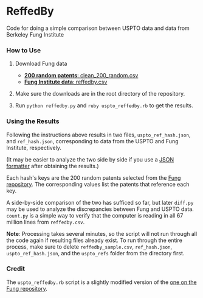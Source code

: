 # ReffedBy
Code for doing a simple comparison between USPTO data and data from Berkeley Fung Institute

### How to Use

1. Download Fung data
    - [__200 random patents__: clean_200_random.csv](https://github.com/funginstitute/referencedby/blob/master/data/counts/clean_200_random.csv)
    - [__Fung Institute data__: reffedby.csv](https://s3-us-west-1.amazonaws.com/fidownloads/reffedby.csv.zip)

2. Make sure the downloads are in the root directory of the repository.

3. Run `python reffedby.py` and `ruby uspto_reffedby.rb` to get the results.

### Using the Results

Following the instructions above results in two files, `uspto_ref_hash.json`, and `ref_hash.json`, corresponding to data from the USPTO and Fung Institute, respectively.

(It may be easier to analyze the two side by side if you use a [JSON formatter](http://jsonformat.com/) after obtaining the results.)

Each hash's keys are the 200 random patents selected from the [Fung repository](https://github.com/funginstitute/referencedby). The corresponding values list the patents that reference each key.

A side-by-side comparison of the two has sufficed so far, but later `diff.py` may be used to analyze the discrepancies between Fung and USPTO data. `count.py` is a simple way to verify that the computer is reading in all 67 million lines from `reffedby.csv`.

__Note__: Processing takes several minutes, so the script will not run through all the code again if resulting files already exist. To run through the entire process, make sure to delete `reffedby_sample.csv`, `ref_hash.json`, `uspto_ref_hash.json`, and the `uspto_refs` folder from the directory first.

### Credit

The `uspto_reffedby.rb` script is a slightly modified version of the [one on the Fung repository](https://github.com/funginstitute/referencedby/blob/master/referencedby.rb).
